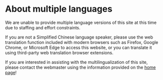 # About multiple languages
 
We are unable to provide multiple language versions of this site at this time due to staffing and effort constraints.

If you are not a Simplified Chinese language speaker, please use the web translation function included with modern browsers such as Firefox, Google Chrome, or Microsoft Edge to access this website, or you can translate it using third-party web translation browser extensions.

If you are interested in assisting with the multilingualization of this site, please contact the webmaster using the information provided on the [home page](../../index)!